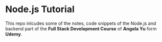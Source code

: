 # Node.js Tutorial

This repo inlcudes some of the notes, code snippets of the Node.js and backend part of the **Full Stack Development Course** of **Angela Yu** form **Udemy**.
